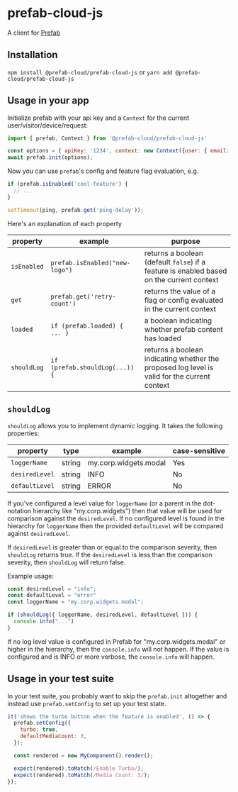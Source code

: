 # prefab-cloud-js

A client for [Prefab]

## Installation

`npm install @prefab-cloud/prefab-cloud-js` or `yarn add @prefab-cloud/prefab-cloud-js`

## Usage in your app

Initialize prefab with your api key and a `Context` for the current user/visitor/device/request:

```javascript
import { prefab, Context } from '@prefab-cloud/prefab-cloud-js'

const options = { apiKey: '1234', context: new Context({user: { email: 'test@example.com' }, device: { mobile: true } }) };
await prefab.init(options);
```

Now you can use `prefab`'s config and feature flag evaluation, e.g.


```javascript
if (prefab.isEnabled('cool-feature') {
  // ...
}

setTimeout(ping, prefab.get('ping-delay'));
```

Here's an explanation of each property

| property    | example                        | purpose                                                                                      |
|-------------|--------------------------------|----------------------------------------------------------------------------------------------|
| `isEnabled` | `prefab.isEnabled("new-logo")` | returns a boolean (default `false`) if a feature is enabled based on the current context     |
| `get`       | `prefab.get('retry-count')`    | returns the value of a flag or config evaluated in the current context                       |
| `loaded`    | `if (prefab.loaded) { ... }`   | a boolean indicating whether prefab content has loaded                                       |
| `shouldLog` | `if (prefab.shouldLog(...)) {` | returns a boolean indicating whether the proposed log level is valid for the current context |  |

## `shouldLog`

`shouldLog` allows you to implement dynamic logging. It takes the following properties:

| property       | type   | example               | case-sensitive |
|----------------|--------|-----------------------|----------------|
| `loggerName`   | string | my.corp.widgets.modal | Yes            |
| `desiredLevel` | string | INFO                  | No             |
| `defaultLevel` | string | ERROR                 | No             |

If you've configured a level value for `loggerName` (or a parent in the dot-notation hierarchy like "my.corp.widgets") then that value will be used for comparison against the `desiredLevel`. If no configured level is found in the hierarchy for `loggerName` then the provided `defaultLevel`  will be compared against `desiredLevel`.

If `desiredLevel` is greater than or equal to the comparison severity, then `shouldLog` returns true. If the `desiredLevel` is less than the comparison severity, then `shouldLog` will return false.

Example usage:

```javascript
const desiredLevel = "info";
const defaultLevel = "error"
const loggerName = "my.corp.widgets.modal";

if (shouldLog({ loggerName, desiredLevel, defaultLevel })) {
  console.info("...")
}
```

If no log level value is configured in Prefab for "my.corp.widgets.modal" or higher in the hierarchy, then the `console.info` will not happen. If the value is configured and is INFO or more verbose, the `console.info` will happen.

## Usage in your test suite

In your test suite, you probably want to skip the `prefab.init` altogether and instead use `prefab.setConfig` to set up your test state.

```javascript
it('shows the turbo button when the feature is enabled', () => {
  prefab.setConfig({
    turbo: true,
    defaultMediaCount: 3,
  });

  const rendered = new MyComponent().render();

  expect(rendered).toMatch(/Enable Turbo/);
  expect(rendered).toMatch(/Media Count: 3/);
});
```

[Prefab]: https://www.prefab.cloud/
